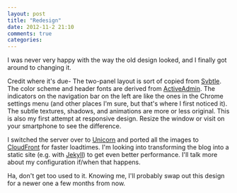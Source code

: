 ```yaml
---
layout: post
title: "Redesign"
date: 2012-11-2 21:10
comments: true
categories: 
---
```


I was never very happy with the way the old design looked, and I finally got around to changing it.

Credit where it's due- The two-panel layout is sort of copied from [Svbtle](https://svbtle.com/home). The color scheme and header fonts are derived from [ActiveAdmin](http://activeadmin.info/). The indicators on the navigation bar on the left are like the ones in the Chrome settings menu (and other places I'm sure, but that's where I first noticed it). The subtle textures, shadows, and animations are more or less original. This is also my first attempt at responsive design. Resize the window or visit on your smartphone to see the difference.

I switched the server over to [Unicorn](http://blog.railsonfire.com/2012/05/06/Unicorn-on-Heroku.html) and ported all the images to
[CloudFront](http://aws.amazon.com/cloudfront/) for faster loadtimes. I'm looking into transforming the blog into a static site (e.g. with 
[Jekyll](https://github.com/mojombo/jekyll)) to get even better performance. I'll talk more about my configuration if/when that happens.

Ha, don't get too used to it. Knowing me, I'll probably swap out this design for a newer one a few months from now.